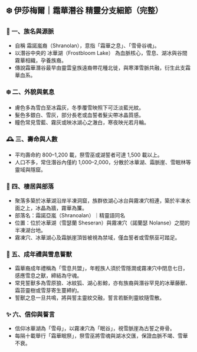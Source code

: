 
## ❄️ 伊莎梅爾｜霜華潛谷 精靈分支細節（完整）

### 📜 一、族名與源脈
- 自稱 霜諾嵐裔（Shranolan），意指「霜華之息」、「雪骨谷魂」。  
- 以潛谷中央的 冰華湖（Frostbloom Lake） 為血脈核心，雪息、湖冰與谷間霧華相織，孕養族裔。  
- 傳說霜華潛谷最早由靈雲皇族遠裔帶花種北徙，與寒澤雪脈共融，衍生此支霜華血系。

### ❄️ 二、外貌與氣息
- 膚色多為雪白至冰霜灰，冬季覆雪映照下可泛淡藍光紋。
- 髮色多銀白、雪灰，部分長老或血誓者髮尖帶冰晶質感。
- 瞳色常見雪藍、霧灰或映冰湖心之澈白，寒夜映光若月輪。

### 🕰️ 三、壽命與人數
- 平均壽命約 800–1,200 載，祭雪巫或湖誓者可達 1,500 載以上。
- 人口不多，常住潛谷內僅約 1,000–2,000，分散於冰華湖、霜脈崖、雪眠林等靈域與隱窟。

### 🌙 四、棲居與部落
- 聚落多築於冰華湖沿岸半凍洞窟，族群依湖心冰台與霧凍穴相連，築於半凍水面之上，冰晶為牆，霧華為簾。
- 部落名：霜諾亞嵐（Shranoalan）｜精靈語同名  
- 位置：位於冰華湖（雪瑟蘭 Sheseran）與霧凍穴（諾蘭瑟 Nolanse）之間的半凍湖台地。
- 霧凍穴、冰華湖心及霜脈崖頂皆被視為禁域，僅血誓者或雪祭巫可踏足。

### 🐺 五、成年禮與雪息誓獸
- 霜華裔成年禮稱為「雪息共盟」，年輕族人須於雪隱澗或霧凍穴中閉息七日，感應雪息之獸，締結為守魂。
- 常見誓獸多為雪原狼、冰紋狐、湖心影鯨，亦有族裔與潛谷罕見的冰華藤獸、霜苔靈樹或雪芽寄生蔓締約。
- 誓獸之息一旦共鳴，將與誓主靈紋交融，誓言若斷則靈紋隨雪散。

### ✨ 六、信仰與誓言
- 信仰冰華湖為「雪母」，以霧凍穴為「眠谷」，視雪脈崖為古誓之脊骨。
- 每隔十載舉行「霜華眠祭」，祭雪巫將雪魂與湖冰交匯，保證血脈不竭、雪華不衰。
